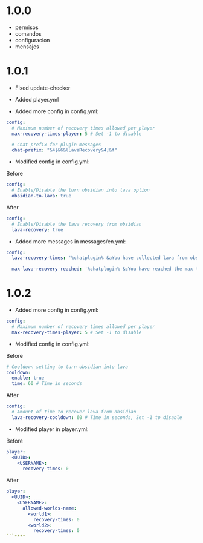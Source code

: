 # 1.0.0

- permisos
- comandos
- configuracion
- mensajes

# 1.0.1

- Fixed update-checker

- Added player.yml

- Added more config in config.yml:
```yml
config:
  # Maximum number of recovery times allowed per player
  max-recovery-times-player: 5 # Set -1 to disable

  # Chat prefix for plugin messages
  chat-prefix: "&4[&6&lLavaRecovery&4]&f"
```
- Modified config in config.yml:

Before
``` yml
config:
  # Enable/Disable the turn obsidian into lava option
  obsidian-to-lava: true
```

After
``` yml
config:
  # Enable/Disable the lava recovery from obsidian
  lava-recovery: true
```

- Added more messages in messages/en.yml:
```yml
config:
  lava-recovery-times: '%chatplugin% &aYou have collected lava from obsidian &e%lavatimes% &aout of &e%maxlavatimes% &atimes'

  max-lava-recovery-reached: '%chatplugin% &cYou have reached the max times you can collect lava from obsidian'
```

# 1.0.2

- Added more config in config.yml:
``` yml
config:
  # Maximum number of recovery times allowed per player
  max-recovery-times-player: 5 # Set -1 to disable
```

- Modified config in config.yml:

Before
``` yml
# Cooldown setting to turn obsidian into lava
cooldown:
  enable: true
  time: 60 # Time in seconds
```

After
``` yml
config:
  # Amount of time to recover lava from obsidian
  lava-recovery-cooldown: 60 # Time in seconds, Set -1 to disable
```

- Modified player in player.yml:

Before
``` yml
player:
  <UUID>:
    <USERNAME>:
      recovery-times: 0
```

After
``` yml
player:
  <UUID>:
    <USERNAME>:
      allowed-worlds-name:
        <world1>:
          recovery-times: 0
        <world2>:
          recovery-times: 0
```****